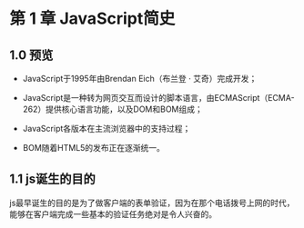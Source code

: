 # 第 1 章 JavaScript简史
## 1.0 预览

- JavaScript于1995年由Brendan Eich（布兰登 · 艾奇）完成开发；
- JavaScript是一种转为网页交互而设计的脚本语言，由ECMAScript（ECMA-262）提供核心语言功能，以及DOM和BOM组成；

- JavaScript各版本在主流浏览器中的支持过程；

- BOM随着HTML5的发布正在逐渐统一。





## 1.1 js诞生的目的

js最早诞生的目的是为了做客户端的表单验证，因为在那个电话拨号上网的时代，能够在客户端完成一些基本的验证任务绝对是令人兴奋的。